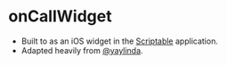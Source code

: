 # onCallWidget

- Built to as an iOS widget in the [Scriptable](https://scriptable.app) application.
- Adapted heavily from [@yaylinda](https://github.com/yaylinda/scriptable/blob/main/CalendarEventsWidget.js).
